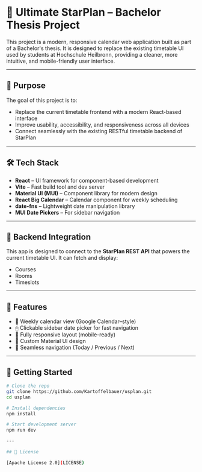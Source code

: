 # 📅 Ultimate StarPlan – Bachelor Thesis Project

This project is a modern, responsive calendar web application built as part of a Bachelor's thesis. It is designed to replace the existing timetable UI used by students at Hochschule Heilbronn, providing a cleaner, more intuitive, and mobile-friendly user interface.

---

## 🎯 Purpose

The goal of this project is to:
- Replace the current timetable frontend with a modern React-based interface
- Improve usability, accessibility, and responsiveness across all devices
- Connect seamlessly with the existing RESTful timetable backend of StarPlan

---

## 🛠️ Tech Stack

- **React** – UI framework for component-based development
- **Vite** – Fast build tool and dev server
- **Material UI (MUI)** – Component library for modern design
- **React Big Calendar** – Calendar component for weekly scheduling
- **date-fns** – Lightweight date manipulation library
- **MUI Date Pickers** – For sidebar navigation

---

## 🔌 Backend Integration

This app is designed to connect to the **StarPlan REST API** that powers the current timetable UI. It can fetch and display:
- Courses
- Rooms
- Timeslots

---

## 📱 Features

- 📅 Weekly calendar view (Google Calendar–style)
- 🖱 Clickable sidebar date picker for fast navigation
- 📱 Fully responsive layout (mobile-ready)
- 🎨 Custom Material UI design
- 🔁 Seamless navigation (Today / Previous / Next)

---

## 🚀 Getting Started

```bash
# Clone the repo
git clone https://github.com/Kartoffelbauer/usplan.git
cd usplan

# Install dependencies
npm install

# Start development server
npm run dev

---

## 📄 License

[Apache License 2.0](LICENSE)